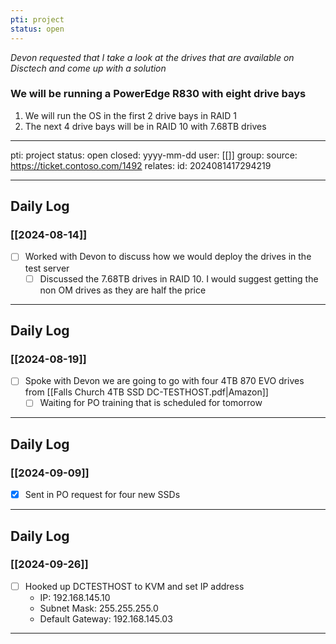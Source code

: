 ```yaml
---
pti: project
status: open
---
```

*Devon requested that I take a look at the drives that are available on Disctech and come up with a solution*

### We will be running a PowerEdge R830 with eight drive bays

1. We will run the OS in the first 2 drive bays in RAID 1
2. The next 4 drive bays will be in RAID 10 with 7.68TB drives

---
pti: project 
status: open
closed: yyyy-mm-dd
user: [[]]
group: 
source: https://ticket.contoso.com/1492
relates: 
id: 2024081417294219

---
## Daily Log
### [[2024-08-14]]
- [ ] Worked with Devon to discuss how we would deploy the drives in the test server
	- [ ] Discussed the 7.68TB drives in RAID 10. I would suggest getting the non OM drives as they are half the price
---
## Daily Log
### [[2024-08-19]]
- [ ] Spoke with Devon we are going to go with four 4TB 870 EVO drives from [[Falls Church 4TB SSD DC-TESTHOST.pdf|Amazon]]
    - [ ] Waiting for PO training that is scheduled for tomorrow
---
## Daily Log
### [[2024-09-09]]
- [x] Sent in PO request for four new SSDs
---
## Daily Log
### [[2024-09-26]]
- [ ] Hooked up DCTESTHOST to KVM and set IP address
	- IP: 192.168.145.10
	- Subnet Mask: 255.255.255.0
	- Default Gateway: 192.168.145.03
---
















